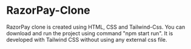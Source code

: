 # RazorPay-Clone
RazorPay clone is created using HTML, CSS and Tailwind-Css. You can download and run the project using command "npm start run". It is developed with Tailwind CSS without using any external css file.

